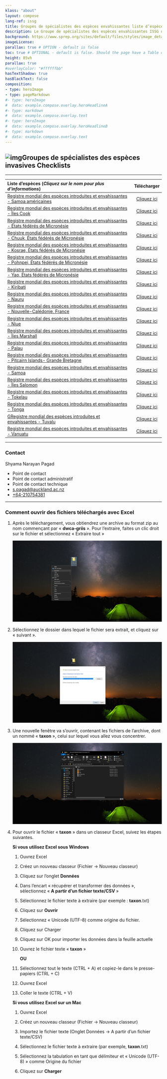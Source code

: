 ```yaml
---
klass: "about"
layout: compose
lang-ref: issg
title: Groupes de spécialistes des espèces envahissantes liste d’espèces
description: Le Groupe de spécialistes des espèces envahissantes ISSG de la Commission de la sauvegarde des espèces de l'Union internationale pour la conservation de la nature est un réseau mondial d'experts scientifiques et politiques sur les espèces envahissantes.
background: https://www.sprep.org/sites/default/files/styles/image_detai_670_400_/public/images/news/SAM1%20Matafaa%20Mangrove%20Conservation%20Area%2C%20Upolu%2C%20Samoa%20%C2%A9%20S.%20Chape.jpg?itok=8jCOpCnW
imageLicense: 
parallax: true # OPTION - default is false
toc: true # OPTIONAL - default is false. Should the page have a Table of Contents
height: 85vh
parallax: true
#overlayColor: "#ffffffbb"
hasTextShadow: true
hasBlackText: false
composition:
- type: heroImage
- type: pageMarkdown
#- type: heroImage
#  data: example.compose.overlay.heroHeadlineA
#- type: markdown
#  data: example.compose.overlay.text
#- type: heroImage
#  data: example.compose.overlay.heroHeadlineB
#- type: markdown
#  data: example.compose.overlay.text
---
```


## ![img](https://api.gbif.org/v1/image/unsafe/http%3A%2F%2Fwww.issg.org%2Fpicts%2Fissg_logo.gif)Groupes de spécialistes des espèces invasives Checklists

------

| Liste d’espèces    (*Cliquez sur le nom pour plus d'informations*)  |                        Télécharger                         |
| :----------------------------------------------------------- | :----------------------------------------------------------: |
| [Registre mondial des espèces introduites et envahissantes - Samoa américaines](https://www.gbif.org/fr/dataset/61e1cb71-4e14-4b36-9e4c-72db90c1210a) | [Cliquez ici](https://cloud.gbif.org/griis/archive.do?r=american-samoa_griis_gbif) |
| [Registre mondial des espèces introduites et envahissantes - Îles Cook](https://www.gbif.org/fr/dataset/85183816-d5ea-460c-81fa-e934ceacae10) | [Cliquez ici](https://cloud.gbif.org/griis/archive.do?r=griis-gbif-cook-islands) |
| [Registre mondial des espèces introduites et envahissantes - États fédérés de Micronésie](https://www.gbif.org/fr/dataset/e1459ba8-561c-4be1-9ede-c31d16c3ef87) | [Cliquez ici](https://cloud.gbif.org/griis/archive.do?r=griis-federated-states-of-micronesia) |
| [Registre mondial des espèces introduites et envahissantes - Chuuk, États fédérés de Micronésie](https://www.gbif.org/fr/dataset/11891f2f-3cd7-4d13-a340-8041295af072) | [Cliquez ici](https://cloud.gbif.org/griis/archive.do?r=fem_chuuk-griis-gbif) |
| [Registre mondial des espèces introduites et envahissantes - Kosrae, États fédérés de Micronésie](https://www.gbif.org/fr/dataset/3c188f76-6053-4747-b6e6-45484f112a20) | [Cliquez ici](https://cloud.gbif.org/griis/archive.do?r=federated_states_of_micronesia_kosrae-griis) |
| [Registre mondial des espèces introduites et envahissantes - Pohnpei, États fédérés de Micronésie](https://www.gbif.org/fr/dataset/09d0256f-a986-4fee-9252-819ff12069e1) | [Cliquez ici](https://cloud.gbif.org/griis/archive.do?r=griis-federated_states_of_micornesia-pohnpei) |
| [Registre mondial des espèces introduites et envahissantes - Yap, États fédérés de Micronésie](https://www.gbif.org/dataset/fr/4d57dd28-77f1-46c9-8054-2c92329eefbe) | [Cliquez ici](https://cloud.gbif.org/griis/archive.do?r=federated_states_of_micronesia_yap_griis_gbif) |
| [Registre mondial des espèces introduites et envahissantes - Kiribati](https://www.gbif.org/fr/dataset/2e76af52-48a9-4b89-81b8-441860dbed9e) | [Cliquez ici](https://cloud.gbif.org/griis/archive.do?r=griis-kiribati) |
| [Registre mondial des espèces introduites et envahissantes - Nauru](https://www.gbif.org/fr/dataset/f83db6d8-9849-4554-9d78-375bce27660f) | [Cliquez ici](https://cloud.gbif.org/griis/archive.do?r=griis-nauru) |
| [Registre mondial des espèces introduites et envahissantes - Nouvelle-Calédonie, France](https://www.gbif.org/fr/dataset/e8f1f791-d6fd-4ae7-aa49-3cc95a2d60a4) | [Cliquez ici](https://cloud.gbif.org/griis/archive.do?r=griis-new-caledonia) |
| [Registre mondial des espèces introduites et envahissantes - Niue](https://www.gbif.org/fr/dataset/7a636a97-aab5-48b1-82fd-55ee4d94ad53) | [Cliquez ici](https://cloud.gbif.org/griis/archive.do?r=niue_griis_gbif) |
| [Registre mondial des espèces introduites et envahissantes - Îles Marshall](https://www.gbif.org/fr/dataset/51f5af06-7176-4ec1-b86e-776d11bc49c8) | [Cliquez ici](https://cloud.gbif.org/griis/archive.do?r=griis-marshall-islands) |
| [Registre mondial des espèces introduites et envahissantes - Palau](https://www.gbif.org/fr/dataset/f7aa0922-0923-461c-9bfb-caacc7ede5d7) | [Cliquez ici](https://cloud.gbif.org/griis/archive.do?r=palau_griis_gbif) |
| [Registre mondial des espèces introduites et envahissantes - Pitcairn Islands- Grande Bretagne](https://www.gbif.org/fr/dataset/e91a6451-c247-4bf6-a6de-d53ce0b30852) | [Cliquez ici](https://cloud.gbif.org/griis/archive.do?r=pitcairn_islands_griis) |
| [Registre mondial des espèces introduites et envahissantes - Samoa](https://www.gbif.org/fr/dataset/e4942a44-e352-4113-8a49-f91a97281b1d) | [Cliquez ici](https://cloud.gbif.org/griis/archive.do?r=samoa_griis_gbif) |
| [Registre mondial des espèces introduites et envahissantes - Îles Salomon](https://www.gbif.org/fr/dataset/27b457b5-198a-4d84-b1a8-d4c5b3f0ce2f) | [Cliquez ici](https://cloud.gbif.org/griis/archive.do?r=solomon_islands_griis) |
| [Registre mondial des espèces introduites et envahissantes - Tokelau](https://www.gbif.org/fr/dataset/b2e5f15d-44e2-480d-b68c-c6d0627288f2) | [Cliquez ici](https://cloud.gbif.org/griis/archive.do?r=griis-tokelau) |
| [Registre mondial des espèces introduites et envahissantes - Tonga](https://www.gbif.org/fr/dataset/828f8713-6462-465c-b35f-25e4800e3881) | [Cliquez ici](https://cloud.gbif.org/griis/archive.do?r=tonga_griis_gbif) |
| [GRegistre mondial des espèces introduites et envahissantes - Tuvalu](https://www.gbif.org/fr/dataset/9df5cb8b-c433-47b3-b077-d6f09c0c7aaa) | [Cliquez ici](https://cloud.gbif.org/griis/archive.do?r=griis-tuvalu) |
| [Registre mondial des espèces introduites et envahissantes - Vanuatu](https://www.gbif.org/fr/dataset/cec980b2-63d3-4a38-a70a-3af3e6b7e6f5) | [Cliquez ici](https://cloud.gbif.org/griis/archive.do?r=vanuatu-griis-gbif) |

------

### Contact

Shyama Narayan Pagad

- Point de contact
- Point de contact administratif
- Point de contact technique
- [s.pagad@auckland.ac.nz](mailto:s.pagad@auckland.ac.nz)
- [+64-210754381](unsafe:tel:+64-210754381)

------

### Comment ouvrir des fichiers téléchargés avec Excel

1. Après le téléchargement, vous obtiendrez une archive au format zip au nom commençant par « **dwca-griis** ». Pour l’extraire, faites un clic droit sur le fichier et sélectionnez « Extraire tout »

   ![1](/assets/images/Open-files-to-excel/1.png)

2. Sélectionnez le dossier dans lequel le fichier sera extrait, et cliquez sur « suivant ».

   ![2](/assets/images/Open-files-to-excel/2.png)

3. Une nouvelle fenêtre va s’ouvrir, contenant les fichiers de l’archive, dont un nommé « **taxon** », celui sur lequel vous allez vous concentrer.

   ![3](/assets/images/Open-files-to-excel/3.png)

4. Pour ouvrir le fichier « **taxon** » dans un classeur Excel, suivez les étapes suivantes.

   **Si vous utilisez Excel sous Windows**

   1. Ouvrez Excel
   
   2. Créez un nouveau classeur (Fichier -> Nouveau classeur)
   
   3. Cliquez sur l’onglet **Données**
   
   4. Dans l’encart « récupérer et transformer des données », sélectionnez « **A partir d’un fichier texte/CSV** »
   
   5. Sélectionnez le fichier texte à extraire (par exemple : **taxon**.txt)
   
   6. Cliquez sur **Ouvrir**
   
   7. Sélectionnez « Unicode (UTF-8) comme origine du fichier.

   8. Cliquez sur Charger

   9. Cliquez sur OK pour importer les données dans la feuille actuelle

   10. Ouvrez le fichier texte « **taxon** »

       **OU**

   11. Sélectionnez tout le texte (CTRL + A) et copiez-le dans le presse-papiers (CTRL + C)

   12. Ouvrez Excel

   13. Coller le texte (CTRL + V)

       

   **Si vous utilisez Excel sur un Mac**
   
   1. Ouvrez Excel
   
   2. Créez un nouveau classeur (Fichier -> Nouveau classeur)
   
   3. Importez le fichier texte (Onglet Données → A partir d’un fichier texte/CSV)
   
   4. Sélectionnez le fichier texte à extraire (par exemple, **taxon**.txt)
   
   5. Sélectionnez la tabulation en tant que délimiteur et « Unicode (UTF-8) » comme Origine du fichier
   
   6. Cliquez sur **Charger**
   
      
